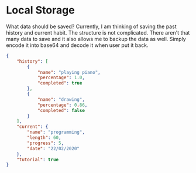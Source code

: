 # Local Storage
What data should be saved? Currently, I am thinking of saving the past history and current habit. 
The structure is not complicated. There aren't that many data to save and it also allows me to backup the data as well. Simply encode it into base64 and decode it when user put it back.

~~~json
{
    "history": [
        {
            "name": "playing piano",
            "percentage": 1.0,
            "completed": true
        },
        {
            "name": "drawing",
            "percentage": 0.86,
            "completed": false
        }
    ],
    "current": {
        "name": "programming",
        "length": 60,
        "progress": 5,
        "date": "22/02/2020"
    },
    "tutorial": true
}
~~~